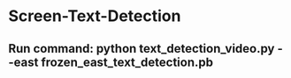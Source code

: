 # Screen-Text-Detection
## Run command: python text_detection_video.py --east frozen_east_text_detection.pb
